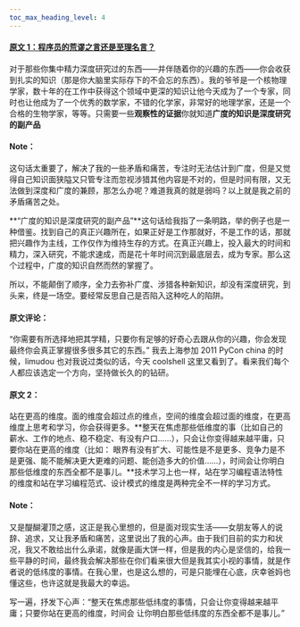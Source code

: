 ```yaml
---
toc_max_heading_level: 4
---
```


#### [原文 1：程序员的荒谬之言还是至理名言？](https://coolshell.cn/articles/4235.html)

对于那些你集中精力深度研究过的东西——并伴随着你的兴趣的东西——你会收获到扎实的知识（那是你大脑里实际存下的不会忘的东西）。我的爷爷是一个核物理学家，数十年的在工作中获得这个领域中更深的知识让他今天成为了一个专家，同时也让他成为了一个优秀的数学家，不错的化学家，非常好的地理学家，还是一个合格的生物学家，等等。只需要一些**观察性的证据**你就知道**广度的知识是深度研究的副产品**

#### Note：

这句话太重要了，解决了我的一些矛盾和痛苦，专注时无法估计到广度，但是又觉得自己知识面狭隘又只管专注而忽视涉猎其他内容是不对的，但是时间有限，又无法做到深度和广度的兼顾，那怎么办呢？难道我真的就是弱吗？以上就是我之前的矛盾痛苦之处。 

**“广度的知识是深度研究的副产品”**这句话给我指了一条明路，举的例子也是一种借鉴。找到自己的真正兴趣所在，如果正好是工作那就好，不是工作的话，那就把兴趣作为主线，工作仅作为维持生存的方式。在真正兴趣上，投入最大的时间和精力，深入研究，不能求速成，而是花十年时间沉到最底层去，成为专家。那么这个过程中，广度的知识自然而然的掌握了。

所以，不能颠倒了顺序，全力去弥补广度、涉猎各种新知识，却没有深度研究，到头来，终是一场空。要经常反思自己是否陷入这种吃人的陷阱。

#### 原文评论：

“你需要有所选择地把其学精，只要你有足够的好奇心去跟从你的兴趣，你会发现最终你会真正掌握很多很多其它的东西。”
我去上海参加 2011 PyCon china 的时候，limudou 也对我说过类似的话，今天 coolshell 这里又看到了。看来我们每个人都应该选定一个方向，坚持做长久的的钻研。

#### 原文 2：
站在更高的维度。面的维度会超过点的维点，空间的维度会超过面的维度，在更高维度上思考和学习，你会获得更多。**整天在焦虑那些低维度的事（比如自己的薪水、工作的地点、稳不稳定、有没有户口……），只会让你变得越来越平庸，只要你站在更高的维度（比如： 眼界有没有扩大、可能性是不是更多、竞争力是不是更强、能不能解决更大更难的问题、能创造多大的价值……），时间会让你明白那些低维度的东西全都不是事儿。**技术学习上也一样，站在学习编程语法特性的维度和站在学习编程范式、设计模式的维度是两种完全不一样的学习方式。

#### Note：
又是醍醐灌顶之感，这正是我心里想的，但是面对现实生活——女朋友等人的说辞、追求，又让我矛盾和痛苦，这里说出了我的心声。由于我们目前的实力和状况，我又不敢给出什么承诺，就像是画大饼一样，但是我的内心是坚信的，给我一些平静的时间，最终我会解决那些在你们看来很大但是我其实小视的事情，就是作者说的低纬度的事情。在我心里，也是这么想的，可是只能埋在心底，庆幸爸妈也懂这些，也许这就是我最大的幸运。

写一遍，抒发下心声：“整天在焦虑那些低纬度的事情，只会让你变得越来越平庸；只要你站在更高的维度，时间会 让你明白那些低纬度的东西全都不是事儿。”
